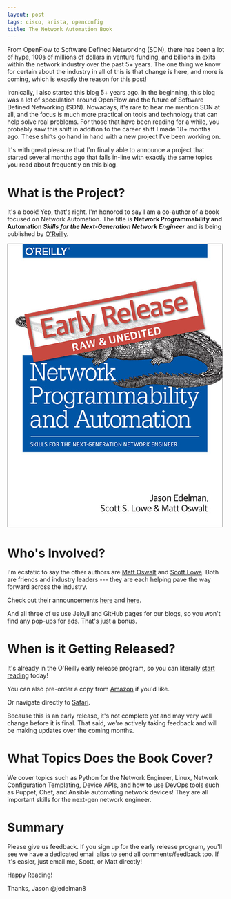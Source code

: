 ```yaml
---
layout: post
tags: cisco, arista, openconfig
title: The Network Automation Book
---
```


From OpenFlow to Software Defined Networking (SDN), there has been a lot of hype, 100s of millions of dollars in venture funding, and billions in exits within the network industry over the past 5+ years.  The one thing we know for certain about the industry in all of this is that change is here, and more is coming, which is exactly the reason for this post!

Ironically, I also started this blog 5+ years ago.  In the beginning, this blog was a lot of speculation around OpenFlow and the future of Software Defined Networking (SDN).  Nowadays, it's rare to hear me mention SDN at all, and the focus is much more practical on tools and technology that can help solve real problems.  For those that have been reading for a while, you probably saw this shift in addition to the career shift I made 18+ months ago.  These shifts go hand in hand with a new project I've been working on.

It's with great pleasure that I'm finally able to announce a project that started several months ago that falls in-line with exactly the same topics you read about frequently on this blog. 

# What is the Project?

It's a book!  Yep, that's right.  I'm honored to say I am a co-author of a book focused on Network Automation. The title is **Network Programmability and Automation _Skills for the Next-Generation Network Engineer_** and is being published by [O'Reilly](http://shop.oreilly.com/product/0636920042082.do).  

![BOOK COVER](/img/npab-cover-early-access.png)

# Who's Involved?

I'm ecstatic to say the other authors are [Matt Oswalt](https://twitter.com/Mierdin) and [Scott Lowe](https://twitter.com/scott_lowe). Both are friends and industry leaders --- they are each helping pave the way forward across the industry.  

Check out their announcements [here](http://keepingitclassless.net/2015/12/training-next-generation-network-engineer/) and [here](http://blog.scottlowe.org/2015/12/28/next-gen-network-engineering-skills/).

And all three of us use Jekyll and GitHub pages for our blogs, so you won't find any pop-ups for ads.  That's just a bonus.

# When is it Getting Released?

It's already in the O'Reilly early release program, so you can literally [start reading](http://shop.oreilly.com/product/0636920042082.do) today!

You can also pre-order a copy from [Amazon](http://www.amazon.com/Network-Programmability-Automation-Next-Generation-Engineer/dp/1491931256/ref=sr_1_1?ie=UTF8&qid=1451324745&sr=8-1&keywords=jason+edelman) if you'd like.

Or navigate directly to [Safari](https://www.safaribooksonline.com/library/view/network-programmability-and/9781491931240/).

Because this is an early release, it's not complete yet and may very well change before it is final.  That said, we're actively taking feedback and will be making updates over the coming months.

# What Topics Does the Book Cover?

We cover topics such as Python for the Network Engineer, Linux, Network Configuration Templating, Device APIs, and how to use DevOps tools such as Puppet, Chef, and Ansible automating network devices!  They are all important skills for the next-gen network engineer.

# Summary

Please give us feedback.  If you sign up for the early release program, you'll see we have a dedicated email alias to send all comments/feedback too.  If it's easier, just email me, Scott, or Matt directly! 

Happy Reading!

Thanks,
Jason
@jedelman8






